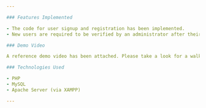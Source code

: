 ```yaml
---

### Features Implemented

- The code for user signup and registration has been implemented.
- New users are required to be verified by an administrator after their details are reviewed.

### Demo Video

A reference demo video has been attached. Please take a look for a walkthrough of the project.

### Technologies Used

- PHP
- MySQL
- Apache Server (via XAMPP)

---
```

